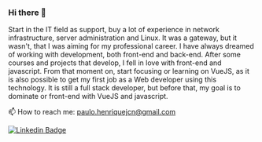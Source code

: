 ### Hi there 👋

Start in the IT field as support, buy a lot of experience in network infrastructure, server administration and Linux. It was a gateway, but it wasn't, that I was aiming for my professional career. I have always dreamed of working with development, both front-end and back-end. After some courses and projects that develop, I fell in love with front-end and javascript. From that moment on, start focusing or learning on VueJS, as it is also possible to get my first job as a Web developer using this technology. It is still a full stack developer, but before that, my goal is to dominate or front-end with VueJS and javascript.

📫 How to reach me: paulo.henriquejcn@gmail.com

[![Linkedin Badge](https://img.shields.io/badge/-LinkedIn-blue?style=flat-square&logo=Linkedin&logoColor=white&link=https://www.linkedin.com/in/paulohenriquedeassumpcao/)](https://www.linkedin.com/in/paulohenriquedeassumpcao/)

<!--
**pauloassump/pauloassump** is a ✨ _special_ ✨ repository because its `README.md` (this file) appears on your GitHub profile.

Here are some ideas to get you started:

- 🔭 I'm currently working at Ponto Sistemas, as a frontend developer.
- 🌱 IT student in love with Frontend.
- 📫 How to reach me: 
[![Linkedin Badge](https://img.shields.io/badge/-LinkedIn-blue?style=flat-square&logo=Linkedin&logoColor=white&link=https://www.linkedin.com/in/paulohenriquedeassumpcao/)](https://www.linkedin.com/in/paulohenriquedeassumpcao/)
-->
